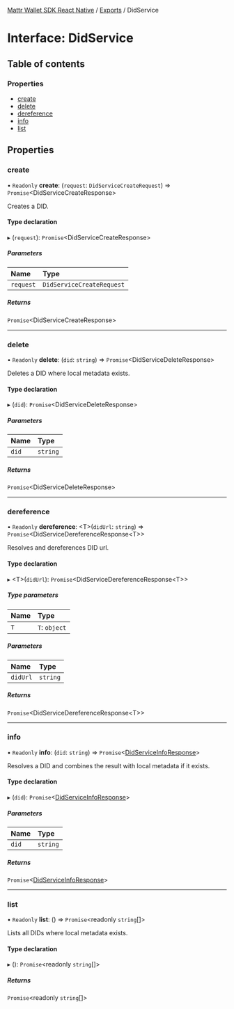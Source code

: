 [Mattr Wallet SDK React Native](../README.md) / [Exports](../modules.md) / DidService

# Interface: DidService

## Table of contents

### Properties

- [create](didservice.md#create)
- [delete](didservice.md#delete)
- [dereference](didservice.md#dereference)
- [info](didservice.md#info)
- [list](didservice.md#list)

## Properties

### create

• `Readonly` **create**: (`request`: `DidServiceCreateRequest`) => `Promise`<DidServiceCreateResponse\>

Creates a DID.

#### Type declaration

▸ (`request`): `Promise`<DidServiceCreateResponse\>

##### Parameters

| Name | Type |
| :------ | :------ |
| `request` | `DidServiceCreateRequest` |

##### Returns

`Promise`<DidServiceCreateResponse\>

___

### delete

• `Readonly` **delete**: (`did`: `string`) => `Promise`<DidServiceDeleteResponse\>

Deletes a DID where local metadata exists.

#### Type declaration

▸ (`did`): `Promise`<DidServiceDeleteResponse\>

##### Parameters

| Name | Type |
| :------ | :------ |
| `did` | `string` |

##### Returns

`Promise`<DidServiceDeleteResponse\>

___

### dereference

• `Readonly` **dereference**: <T\>(`didUrl`: `string`) => `Promise`<DidServiceDereferenceResponse<T\>\>

Resolves and dereferences DID url.

#### Type declaration

▸ <T\>(`didUrl`): `Promise`<DidServiceDereferenceResponse<T\>\>

##### Type parameters

| Name | Type |
| :------ | :------ |
| `T` | `T`: `object` |

##### Parameters

| Name | Type |
| :------ | :------ |
| `didUrl` | `string` |

##### Returns

`Promise`<DidServiceDereferenceResponse<T\>\>

___

### info

• `Readonly` **info**: (`did`: `string`) => `Promise`<[DidServiceInfoResponse](didserviceinforesponse.md)\>

Resolves a DID and combines the result with local metadata if it exists.

#### Type declaration

▸ (`did`): `Promise`<[DidServiceInfoResponse](didserviceinforesponse.md)\>

##### Parameters

| Name | Type |
| :------ | :------ |
| `did` | `string` |

##### Returns

`Promise`<[DidServiceInfoResponse](didserviceinforesponse.md)\>

___

### list

• `Readonly` **list**: () => `Promise`<readonly `string`[]\>

Lists all DIDs where local metadata exists.

#### Type declaration

▸ (): `Promise`<readonly `string`[]\>

##### Returns

`Promise`<readonly `string`[]\>
